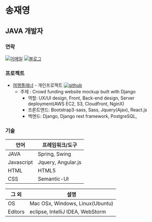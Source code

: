 # 송재영
## JAVA 개발자

### 연락
[![이메일](https://img.shields.io/badge/email-yongdoree-00059f.svg)](mailto:mirror4ego@naver.com)
[![블로그](https://img.shields.io/badge/Personal_blog-blog.paulsoh.co-0229bf.svg)](https://mirror4ego.github.io/)

### 프로젝트
 - [여행플래너](https://moxie.kr) - 개인프로젝트 [![github](https://img.shields.io/badge/github-moxie-lightgrey.svg)](https://github.com/paulsoh/moxie/tree/develop)
    + 주제 : Crowd funding website mockup built with Django
      + 역할: UX/UI design, Front, Back-end design, Server deployment(AWS EC2, S3, Cloudfront, NginX)
      + 프론트엔드: Bootstrap3-sass, Sass, Jquery(Ajax), React.js
      + 백엔드: Django, Django rest framework, PostgreSQL, 

### 기술

| 언어		 | 프레임워크/도구		             |
|------------|-------------------------------|
| JAVA    	 | Spring, Swing 				 |
| Javascript | Jquery, Angular.js            |
| HTML       | HTML5			 	         |
| CSS        | Semantic-UI		             |

| 그 외     	| 설명			                              	|
|----------	|-------------------------------------------	|
| OS       	| Mac OSx, Windows, Linux(Ubuntu)           	|
| Editors   | eclipse, IntelliJ IDEA, WebStorm            	|